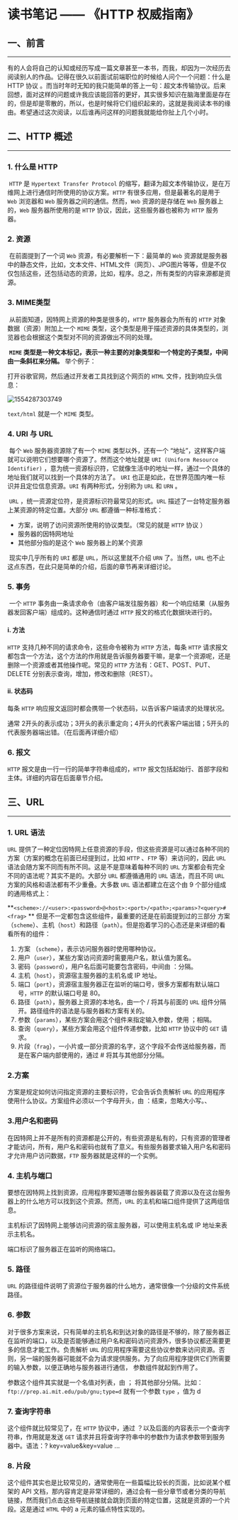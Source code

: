 # 读书笔记 —— 《HTTP 权威指南》

## 一、前言

---

​	有的人会将自己的认知或经历写成一篇文章甚至一本书，而我，却因为一次经历去阅读别人的作品。记得在很久以前面试前端职位的时候给人问个一个问题：什么是 HTTP 协议 。而当时年时无知的我只能简单的答上一句：超文本传输协议。后来回想，面对这样的问题或许我应该能回答的更好，其实很多知识在脑海里面是存在的，但是却是零散的，所以，也是时候将它们组织起来的，这就是我阅读本书的缘由。希望通过这次阅读，以后谁再问这样的问题我就能给你扯上几个小时。



## 二、HTTP 概述

---

### 1. 什么是 HTTP 

​	`HTTP` 是 `Hypertext Transfer Protocol` 的缩写，翻译为超文本传输协议，是在万维网上进行通信时所使用的协议方案。`HTTP` 有很多应用，但是最著名的是用于 `Web` 浏览器和 `Web` 服务器之间的通信。然而，`Web` 资源的是存储在 `Web` 服务器上的，`Web` 服务器所使用的是 `HTTP` 协议，因此，这些服务器也被称为 `HTTP` 服务器。

### 2. 资源

​	在前面提到了一个词 `Web` 资源，有必要解析一下：最简单的 `Web` 资源就是服务器中的静态文件，比如，文本文件、HTML文件（网页）、JPG图片等等，但是不仅仅包括这些，还包括动态的资源，比如，程序。总之，所有类型的内容来源都是资源。

### 3. MIME类型

​	从前面知道，因特网上资源的种类是很多的，`HTTP` 服务器会为所有的 `HTTP` 对象数据（资源）附加上一个 `MIME` 类型，这个类型是用于描述资源的具体类型的，浏览器也会根据这个类型对不同的资源做出不同的处理。

​	**`MIME` 类型是一种文本标记，表示一种主要的对象类型和一个特定的子类型，中间由一条斜杠来分隔。** 举个例子：

打开谷歌官网，然后通过开发者工具找到这个网页的 `HTML` 文件，找到响应头信息：

![1554287303749](C:\Users\jonas\AppData\Roaming\Typora\typora-user-images\1554287303749.png)

`text/html` 就是一个 `MIME` 类型。

### 4. URI 与 URL

​	每个 `Web` 服务器资源除了有一个 `MIME` 类型以外，还有一个 “地址”，这样客户端就可以说明它们想要哪个资源了。然而这个地址就是 `URI (Uniform Resource Identifier)` ，意为统一资源标识符，它就像生活中的地址一样，通过一个具体的地址我们就可以找到一个具体的方法了。 `URI` 也正是如此，在世界范围内唯一标识并且定位信息资源。`URI` 有两种形式，分别称为 `URL` 和 `URN` 。

​	`URL` ，统一资源定位符，是资源标识符最常见的形式。`URL` 描述了一台特定服务器上某资源的特定位置。大部分 `URL` 都遵循一种标准格式：

- 方案，说明了访问资源所使用的协议类型。（常见的就是 `HTTP` 协议 ）
- 服务器的因特网地址
- 其他部分指的是这个 `Web` 服务器上的某个资源

​	现实中几乎所有的 `URI` 都是 `URL`，所以这里就不介绍 `URN` 了。当然，`URL` 也不止这点东西，在此只是简单的介绍，后面的章节再来详细讨论。

### 5. 事务

​	一个 `HTTP` 事务由一条请求命令（由客户端发往服务器）和一个响应结果（从服务器发回客户端）组成的。这种通信时通过 `HTTP` 报文的格式化数据块进行的。

#### i. 方法

`HTTP` 支持几种不同的请求命令，这些命令被称为 `HTTP` 方法，每条 `HTTP` 请求报文都包含一个方法，这个方法的作用就是告诉服务器要干嘛，是拿一个资源呢，还是删除一个资源或者其他操作呢。常见的 `HTTP` 方法有：GET、POST、PUT、DELETE 分别表示查询，增加，修改和删除（REST）。

#### ii. 状态码

每条 `HTTP` 响应报文返回时都会携带一个状态码，以告诉客户端请求的处理状况。

通常 2开头的表示成功；3开头的表示重定向；4开头的代表客户端出错；5开头的代表服务器端出错。（在后面再详细介绍）

### 6. 报文

`HTTP` 报文是由一行一行的简单字符串组成的，`HTTP` 报文包括起始行、首部字段和主体。详细的内容在后面章节介绍。



## 三、URL

---

### 1. URL 语法

`URL` 提供了一种定位因特网上任意资源的手段，但这些资源是可以通过各种不同的方案（方案的概念在前面已经提到过，比如 `HTTP` 、`FTP` 等）来访问的，因此 `URL` 语法会随方案不同而有所不同。这是不是意味着每种不同的 `URL` 方案都会有完全不同的语法呢？其实不是的。大部分 `URL` 都遵循通用的 `URL` 语法，而且不同 `URL` 方案的风格和语法都有不少重叠。大多数 `URL` 语法都建立在这个由 9 个部分组成的通用格式上：

**`<scheme>://<user>:<password>@<host>:<port>/<path>;<params>?<query>#<frag>` ** 但是不一定都包含这些组件，最重要的还是在前面提到过的三部分 方案（`scheme`）、主机（`host`）和路径（`path`）。但是抱着学习的心态还是来详细的看看所有的组件：

1. 方案 （`scheme`），表示访问服务器时使用哪种协议。
2. 用户（`user`），某些方案访问资源时需要用户名，默认值为匿名。
3. 密码（`password`），用户名后面可能要包含密码，中间由 ：分隔。
4. 主机（`host`），资源宿主服务器的主机名或 IP 地址。
5. 端口（`port`），资源宿主服务器正在监听的端口号，很多方案都有默认端口号，`HTTP` 的默认端口号是 80。
6. 路径（`path`），服务器上资源的本地名，由一个 / 将其与前面的 `URL` 组件分隔开。路径组件的语法是与服务器和方案有关的。
7. 参数（`params`），某些方案会用这个组件来指定输入参数，使用 ；相隔。
8. 查询（`query`），某些方案会用这个组件传递参数，比如 `HTTP` 协议中的 `GET` 请求。
9. 片段（`frag`），一小片或一部分资源的名字，这个字段不会传送给服务器，而是在客户端内部使用的，通过 # 将其与其他部分分隔。

### 2.方案

方案是规定如何访问指定资源的主要标识符，它会告诉负责解析 `URL` 的应用程序使用什么协议。方案组件必须以一个字母开头，由 ：结束，忽略大小写。、

### 3.用户名和密码

在因特网上并不是所有的资源都是公开的，有些资源是私有的，只有资源的管理者才能访问，所有，用户名和密码也就有了意义。有些服务器要求输入用户名和密码才允许用户访问数据，`FTP` 服务器就是这样的一个实例。

### 4. 主机与端口

要想在因特网上找到资源，应用程序要知道哪台服务器装载了资源以及在这台服务器上的什么地方可以找到这个资源。然而，`URL` 的主机和端口组件提供了这两组信息。

主机标识了因特网上能够访问资源的宿主服务器，可以使用主机名或 IP 地址来表示主机名。

端口标识了服务器正在监听的网络端口。

### 5. 路径

`URL` 的路径组件说明了资源位于服务器的什么地方，通常很像一个分级的文件系统路径。

### 6. 参数

对于很多方案来说，只有简单的主机名和到达对象的路径是不够的，除了服务器正在监听的端口，以及是否能够通过用户名和密码访问资源外，很多协议都还需要更多的信息才能工作。负责解析 `URL` 的应用程序需要这些协议参数来访问资源。否则，另一端的服务器可能就不会为请求提供服务。为了向应用程序提供它们所需要的输入参数，以便正确地与服务器进行通信， 参数组件就起到作用了。

参数这个组件其实就是一个名值对列表，由 ； 将其他部分分隔。比如： `ftp://prep.ai.mit.edu/pub/gnu;type=d` 就有一个参数 `type` ，值为 d

### 7. 查询字符串

这个组件就比较常见了，在 `HTTP` 协议中，通过 ？以及后面的内容表示一个查询字符串，作用就是发送 `GET` 请求并且将查询字符串中的参数作为请求参数带到服务器中。语法：? key=value&key=value ...

### 8. 片段

这个组件其实也是比较常见的，通常使用在一些篇幅比较长的页面，比如说某个框架的 API 文档，那内容肯定是非常详细的，通过会有一些分章节或者分类的导航链接，然而我们点击这些导航链接就会跳到页面的特定位置，这就是资源的一个片段。这是通过 `HTML` 中的 a 元素的锚点特性实现的。












